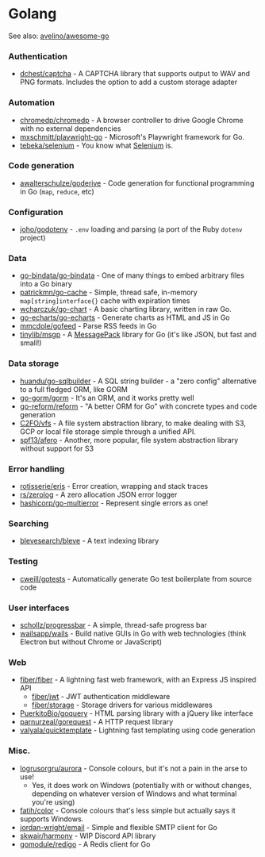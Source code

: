 # Golang

See also: [avelino/awesome-go](https://github.com/avelino/awesome-go)

### Authentication

* [dchest/captcha](https://github.com/dchest/captcha) - A CAPTCHA library that supports output to WAV and PNG formats. Includes the option to add a custom storage adapter

### Automation 

* [chromedp/chromedp](https://github.com/chromedp/chromedp) - A browser controller to drive Google Chrome with no external dependencies
* [mxschmitt/playwright-go](https://github.com/mxschmitt/playwright-go) - Microsoft's Playwright framework for Go.
* [tebeka/selenium](https://github.com/tebeka/selenium) - You know what [Selenium](https://www.selenium.dev/) is.

### Code generation

* [awalterschulze/goderive](https://github.com/awalterschulze/goderive) - Code generation for functional programming in Go (`map`, `reduce`, etc)

### Configuration

* [joho/godotenv](https://github.com/joho/godotenv) - `.env` loading and parsing (a port of the Ruby `dotenv` project)

### Data

* [go-bindata/go-bindata](https://github.com/go-bindata/go-bindata) - One of many things to embed arbitrary files into a Go binary
* [patrickmn/go-cache](https://github.com/patrickmn/go-cache) - Simple, thread safe, in-memory `map[string]interface{}` cache with expiration times
* [wcharczuk/go-chart](https://github.com/wcharczuk/go-chart/) - A basic charting library, written in raw Go.
* [go-echarts/go-echarts](https://github.com/go-echarts/go-echarts) - Generate charts as HTML and JS in Go
* [mmcdole/gofeed](https://github.com/mmcdole/gofeed) - Parse RSS feeds in Go
* [tinylib/msgp](https://github.com/tinylib/msgp) - A [MessagePack](https://msgpack.org/) library for Go (it's like JSON, but fast and small!)

### Data storage

* [huandu/go-sqlbuilder](https://github.com/huandu/go-sqlbuilder) - A SQL string builder - a "zero config" alternative to a full fledged ORM, like GORM
* [go-gorm/gorm](https://github.com/go-gorm/gorm) - It's an ORM, and it works pretty well
* [go-reform/reform](https://github.com/go-reform/reform) - "A better ORM for Go" with concrete types and code generation
* [C2FO/vfs](https://github.com/C2FO/vfs) - A file system abstraction library, to make dealing with S3, GCP or local file storage simple through a unified API.
* [spf13/afero](https://github.com/spf13/afero) - Another, more popular, file system abstraction library without support for S3

### Error handling

* [rotisserie/eris](https://github.com/rotisserie/eris) - Error creation, wrapping and stack traces
* [rs/zerolog](https://github.com/rs/zerolog) - A zero allocation JSON error logger
* [hashicorp/go-multierror](https://github.com/hashicorp/go-multierror) - Represent single errors as one!

### Searching

* [blevesearch/bleve](https://github.com/blevesearch/bleve) - A text indexing library

### Testing 

* [cweill/gotests](https://github.com/cweill/gotests) - Automatically generate Go test boilerplate from source code

### User interfaces

* [schollz/progressbar](https://github.com/schollz/progressbar) - A simple, thread-safe progress bar
* [wailsapp/wails](https://github.com/wailsapp/wails) - Build native GUIs in Go with web technologies (think Electron but without Chrome or JavaScript)

### Web

* [fiber/fiber](https://github.com/gofiber/fiber) - A lightning fast web framework, with an Express JS inspired API
  * [fiber/jwt](https://github.com/gofiber/jwt) - JWT authentication middleware
  * [fiber/storage](https://github.com/gofiber/storage) - Storage drivers for various middlewares
* [PuerkitoBio/goquery](https://github.com/PuerkitoBio/goquery) - HTML parsing library with a jQuery like interface
* [parnurzeal/gorequest](https://github.com/parnurzeal/gorequest) - A HTTP request library
* [valyala/quicktemplate](https://github.com/valyala/quicktemplate) - Lightning fast templating using code generation

### Misc.

* [logrusorgru/aurora](https://github.com/logrusorgru/aurora) - Console colours, but it's not a pain in the arse to use!
  * Yes, it does work on Windows (potentially with or without changes, depending on whatever version of Windows and what terminal you're using)
* [fatih/color](https://github.com/fatih/color) - Console colours that's less simple but actually says it supports Windows.
* [jordan-wright/email](https://github.com/jordan-wright/email) - Simple and flexible SMTP client for Go
* [skwair/harmony](https://github.com/skwair/harmony) - WIP Discord API library
* [gomodule/redigo](https://github.com/gomodule/redigo) - A Redis client for Go
